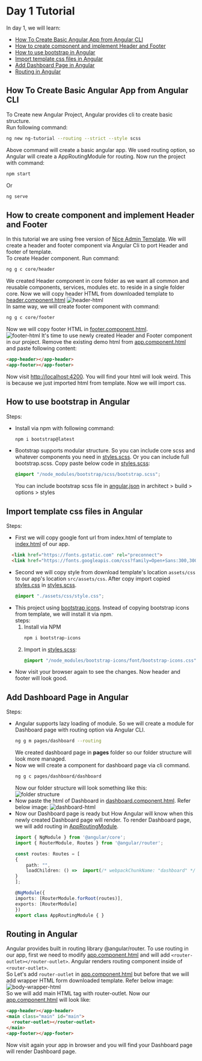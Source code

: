 # Day 1 Tutorial
In day 1, we will learn:
- [How To Create Basic Angular App from Angular CLI](#how_to_create_basic_angular_app_from_angular_cli)
- [How to create component and implement Header and Footer](#how_to_create_component_and_implement_header_and_footer)
- [How to use bootstrap in Angular](#how_to_use_bootstrap_in_angular)
- [Import template css files in Angular](#import_template_css_files_in_angular)
- [Add Dashboard Page in Angular](#add_dashboard_page_in_angular)
- [Routing in Angular](#routing_in_angular)

## How To Create Basic Angular App from Angular CLI
To Create new Angular Project, Angular provides cli to create basic structure.  
Run following command:
```bash
ng new ng-tutorial --routing --strict --style scss
```
Above command will create a basic angular app. We used routing option, so Angular will create a AppRoutingModule for routing.
Now run the project with command:
```bash
npm start
```
Or
```bash
ng serve
```

## How to create component and implement Header and Footer
In this tutorial we are using free version of [Nice Admin Template](https://bootstrapmade.com/nice-admin-bootstrap-admin-html-template/). We will create a header and footer component via Angular Cli to port Header and footer of template.  
To create Header component. Run command:
```bash
ng g c core/header
```
We created Header component in core folder as we want all common and reusable components, services, modules etc. to reside in a single folder core. Now we will copy header HTML from downloaded template to [header.component.html](../src/app/core/components/header/header.component.html)
![header-html](./assets/header-html.png)  
In same way, we will create footer component with command:
```bash
ng g c core/footer
```
Now we will copy footer HTML in [footer.component.html](../src/app/core/components/footer/footer.component.html).  
![footer-html](./assets/footer-html.png)
It's time to use newly created Header and Footer component in our project. Remove the existing demo html from [app.component.html](../src/app/app.component.html) and paste following content:
```html
<app-header></app-header>
<app-footer></app-footer>
```
Now visit [http://localhost:4200](http://localhost:4200). You will find your html will look weird. This is because we just imported html from template. Now we will import css.

## How to use bootstrap in Angular
Steps:
- Install via npm with following command:
    ```bash
    npm i bootstrap@latest
    ```
- Bootstrap supports modular structure. So you can include core scss and whatever components you need in [styles.scss](../src/styles.scss). Or you can include full bootstrap.scss. Copy paste below code in [styles.scss](../src/styles.scss):
    ```scss
    @import "/node_modules/bootstrap/scss/bootstrap.scss";
    ```  
    You can include bootstrap scss file in [angular.json](../angular.json) in architect > build > options > styles

## Import template css files in Angular
Steps:
- First we will copy google font url from index.html of template to [index.html](../src/index.html) of our app.
```html
  <link href="https://fonts.gstatic.com" rel="preconnect">
  <link href="https://fonts.googleapis.com/css?family=Open+Sans:300,300i,400,400i,600,600i,700,700i|Nunito:300,300i,400,400i,600,600i,700,700i|Poppins:300,300i,400,400i,500,500i,600,600i,700,700i" rel="stylesheet">
```
- Second we will copy style from download template's location `assets/css` to our app's location `src/assets/css`. After copy import copied [styles.css](../src/assets/css/style.css) in [styles.scss](../src/styles.scss).
    ```scss
    @import "./assets/css/style.css";
    ```
- This project using [bootstrap icons](https://icons.getbootstrap.com/). Instead of copying bootstrap icons from template, we will install it via npm.  
    steps:  
    1. Install via NPM  
        ```bash
        npm i bootstrap-icons
        ```
    2. Import in [styles.scss](../src/styles.scss):
        ```scss
        @import "/node_modules/bootstrap-icons/font/bootstrap-icons.css";
        ```
 - Now visit your browser again to see the changes. Now header and footer will look good.

## Add Dashboard Page in Angular
Steps:  
- Angular supports lazy loading of module. So we will create a module for Dashboard page with routing option via Angular CLI.
    ```bash
    ng g m pages/dashboard --routing
    ```
    We created dashboard page in **pages** folder so our folder structure will look more managed.  
- Now we will create a component for dashboard page via cli command.
    ```bash
    ng g c pages/dashboard/dashboard
    ```
    Now our folder structure will look something like this:  
    ![folder structure](./assets/folder-structure.png)  
- Now paste the html of Dashboard in [dashboard.component.html](../src/app/pages/dashboard/dashboard/dashboard.component.html). Refer below image:
![dashboard-html](./assets/dashboard-html.png)
- Now our Dashboard page is ready but How Angular will know when this newly created Dashboard page will render. To render Dashboard page, we will add routing in [AppRoutingModule](../src/app/app-routing.module.ts).
    ```typescript
    import { NgModule } from '@angular/core';
    import { RouterModule, Routes } from '@angular/router';

    const routes: Routes = [
    {
        path: "",
        loadChildren: () =>  import(/* webpackChunkName: "dashboard" */"./pages/dashboard/dashboard.module").then(m => m.DashboardModule)
    }
    ];

    @NgModule({
    imports: [RouterModule.forRoot(routes)],
    exports: [RouterModule]
    })
    export class AppRoutingModule { }
    ```

## Routing in Angular
Angular provides built in routing library @angular/router. To use routing in our app, first we need to modify [app.component.html](../src/app/app.component.html) and will add `<router-outlet></router-outlet>`. Angular renders routing component inside of `<router-outlet>`.  
So Let's add `router-outlet` in [app.component.html](../src/app/app.component.html) but before that we will add wrapper HTML form downloaded template. Refer below image:
![body-wrapper-html](./assets/body-wrapper-html.png)  
So we will add main HTML tag with router-outlet. Now our [app.component.html](../src/app/app.component.html) will look like:
```html
<app-header></app-header>
<main class="main" id="main">
  <router-outlet></router-outlet>
</main>
<app-footer></app-footer>
```  
Now visit again your app in browser and you will find your Dashboard page will render Dashboard page.
